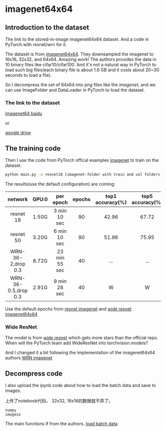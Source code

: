 # imagenet64x64

## Introduction to the dataset

The link to the stored-in-image imagenet64x64 dataset. And a code in PyTorch with resnet/wrn for it.

The dataset is from [imagenet64x64](https://github.com/PatrykChrabaszcz/Imagenet32_Scripts). They downsampled the imagenet to 16x16, 32x32, and 64x64. Amazing work! The authors provides the data in 10 binary files like cifar10/cifar100. And it's not a natural way in PyTorch to load such big files(each binary file is about 1.6 GB and it costs about 20~30 seconds to load a file).

So I decompress the set of 64x64 into png files like the *imagenet*, and we can use ImageFolder and DataLoader in PyTorch to load the dataset.

### The link to the dataset

[imagenet64 baidu](https://pan.baidu.com/s/1zjDMT14st8Ih4fqpIGbgXw)

or

[google drive](https://drive.google.com/file/d/1GpGEiuBjQ-pDKdXpfimfHAHT316xkLHc/view?usp=sharing)

## The training code

Then I use the code from PyTorch offical examples [imagenet](https://github.com/pytorch/examples/tree/master/imagenet) to train on the dataset.


```bash
python main.py -a resnet18 [imagenet-folder with train and val folders]
```


The results(use the default configuration) are coming:

| network              | GPU:0 |  per epoch    | epochs | top1 accuracy(%) | top5 accuracy(%) |
|:--------------------:|:-----:|:-------------:|:------:|:----------------:|:----------------:|
| resnet 18            | 1.50G |  3 min 10 sec |    90  |       42.96      |        67.72     |
| resnet 50            | 3.20G |  6 min 10 sec |    90  |       51.96      |        75.95     |
| WRN-36-2,drop 0.3    | 8.72G | 23 min 55 sec |    40  |       ...        |        ...       |
| WRN-36-0.5,drop 0.3  | 2.91G |  9 min 28 sec |    40  |       W        |        W       |

Use the default epochs from [resnet imagenet](https://github.com/pytorch/examples/tree/master/imagenet) and [wide resnet imagenet64x64](https://github.com/meliketoy/wide-resnet.pytorch)

### Wide ResNet

The model is from [wide resnet](https://github.com/meliketoy/wide-resnet.pytorch) which gets more stars than the official repo. When will the PyTorch team add WideResNet into torchvision.models?

And I changed it a bit following the implementation of the imagenet64x64 authors [WRN imagenet](https://github.com/PatrykChrabaszcz/Imagenet32_Scripts/blob/master/WRNs_imagenet.py)

## Decompress code

I also upload the ipynb code about how to load the batch data and save to images.

上传了notebook代码， 32x32, 16x16的数据就不弄了。

```
numpy
imageio
```

The main functions if from the authors. [load batch data](https://github.com/PatrykChrabaszcz/Imagenet32_Scripts/blob/master/WRNs_imagenet.py)

